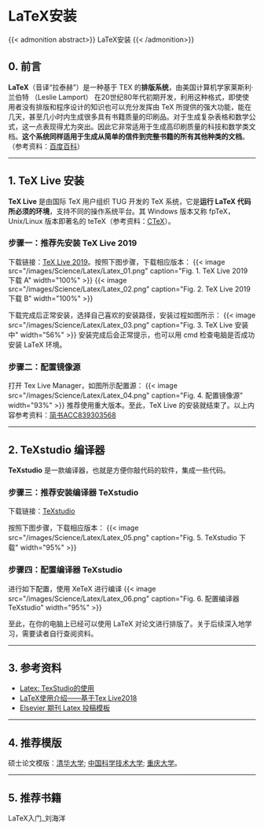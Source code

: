 # LaTeX安装

<!--more-->
{{< admonition abstract>}}
LaTeX安装
{{< /admonition>}}

## 0. 前言
**LaTeX**（音译“拉泰赫”）是一种基于 ΤΕΧ 的**排版系统**，由美国计算机学家莱斯利·兰伯特 （Leslie Lamport） 在20世纪80年代初期开发，利用这种格式，即使使用者没有排版和程序设计的知识也可以充分发挥由 TeX 所提供的强大功能，能在几天，甚至几小时内生成很多具有书籍质量的印刷品。对于生成复杂表格和数学公式，这一点表现得尤为突出。因此它非常适用于生成高印刷质量的科技和数学类文档。**这个系统同样适用于生成从简单的信件到完整书籍的所有其他种类的文档**。（参考资料：[百度百科](https://baike.baidu.com/item/LaTeX/1212106?fr=aladdin)）

___

## 1. TeX Live 安装

**TeX Live** 是由国际 TeX 用户组织 TUG 开发的 TeX 系统，它是**运行 LaTeX 代码所必须的环境**，支持不同的操作系统平台。其 Windows 版本又称 fpTeX，Unix/Linux 版本即著名的 teTeX（参考资料：[CTeX](http://www.ctex.org/TeXLive)）。

### 步骤一：推荐先安装 TeX Live 2019

下载链接：[TeX Live 2019](http://tug.org/texlive/)。按照下图步骤，下载相应版本：
{{< image src="/images/Science/Latex/Latex_01.png" caption="Fig. 1. TeX Live 2019 下载 A" width="100%" >}}
{{< image src="/images/Science/Latex/Latex_02.png" caption="Fig. 2. TeX Live 2019 下载 B" width="100%" >}}

下载完成后正常安装，选择自己喜欢的安装路径，安装过程如图所示：
{{< image src="/images/Science/Latex/Latex_03.png" caption="Fig. 3. TeX Live 安装中" width="56%" >}}
安装完成后会正常提示，也可以用 cmd 检查电脑是否成功安装 LaTeX 环境。

### 步骤二：配置镜像源
打开 Tex Live Manager，如图所示配置源：
{{< image src="/images/Science/Latex/Latex_04.png" caption="Fig. 4. 配置镜像源" width="93%" >}}
推荐使用重大版本。至此，TeX Live 的安装就结束了。以上内容参考资料：[简书ACC839303568](https://www.jianshu.com/p/6df6e6da82b1)

___

## 2. TeXstudio 编译器
**TeXstudio** 是一款编译器，也就是方便你敲代码的软件，集成一些代码。

### 步骤三：推荐安装编译器 TeXstudio
下载链接：[TeXstudio](http://texstudio.sourceforge.net/)

按照下图步骤，下载相应版本：
{{< image src="/images/Science/Latex/Latex_05.png" caption="Fig. 5. TeXstudio 下载" width="95%" >}}

### 步骤四：配置编译器 TeXstudio
进行如下配置，使用 XeTeX 进行编译
{{< image src="/images/Science/Latex/Latex_06.png" caption="Fig. 6. 配置编译器 TeXstudio" width="95%" >}}

至此，在你的电脑上已经可以使用 LaTeX 对论文进行排版了。关于后续深入地学习，需要读者自行查阅资料。

___

## 3. 参考资料
* [Latex: TexStudio的使用](https://blog.csdn.net/pipisorry/article/details/54565608)
* [LaTeX使用介绍——基于Tex Live2018](https://www.jianshu.com/p/6df6e6da82b1)
* [Elsevier 期刊 Latex 投稿模板](https://blog.csdn.net/yaoxiaochuang/article/details/52167661)

___

## 4. 推荐模版
硕士论文模版：[清华大学](https://github.com/xueruini/thuthesis); [中国科学技术大学](https://github.com/ustctug/ustcthesis); [重庆大学](https://github.com/nanmu42/CQUThesis)。

___

## 5. 推荐书籍
LaTeX入门_刘海洋

